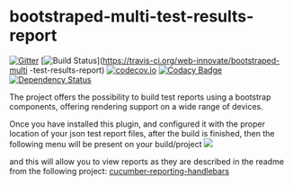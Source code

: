 # bootstraped-multi-test-results-report

[![Gitter](https://badges.gitter.im/web-innovate/bootstraped-multi-test-results-report.svg)](https://gitter.im/web-innovate/bootstraped-multi-test-results-report?utm_source=badge&utm_medium=badge&utm_campaign=pr-badge)
[![Build Status](https://travis-ci.org/web-innovate/bootstraped-multi-test-results-report.svg?branch=master)](https://travis-ci.org/web-innovate/bootstraped-multi
-test-results-report)
[![codecov.io](https://codecov.io/github/web-innovate/bootstraped-multi-test-results-report/coverage.svg?branch=master)](https://codecov.io/github/web-innovate/bootstraped-multi-test-results-report?branch=master)
[![Codacy Badge](https://api.codacy.com/project/badge/Grade/1f08666bbb7c46c8bc4e0c41d34e3d75)](https://www.codacy.com/app/bogdan-livadariu/bootstraped-multi-test-results-report?utm_source=github.com&amp;utm_medium=referral&amp;utm_content=web-innovate/bootstraped-multi-test-results-report&amp;utm_campaign=Badge_Grade)
[![Dependency Status](https://www.versioneye.com/user/projects/57a88a72c953220013e578d6/badge.svg?style=flat-square)](https://www.versioneye.com/user/projects/57a88a72c953220013e578d6)

The project offers the possibility to build test reports using a bootstrap components, offering rendering support on a wide range of devices.

Once you have installed this plugin, and configured it with the proper location of your json test report files,
after the build is finished, then the following menu will be present on your build/project
<img src='http://s6.postimg.org/wnpkt6crl/jenkins_Ci.png'>

and this will allow you to view reports as they are described in the readme from the following project:
[cucumber-reporting-handlebars](https://github.com/web-innovate/bootstraped-multi-test-results-report/tree/master/cucumber-reporting-handlebars)
